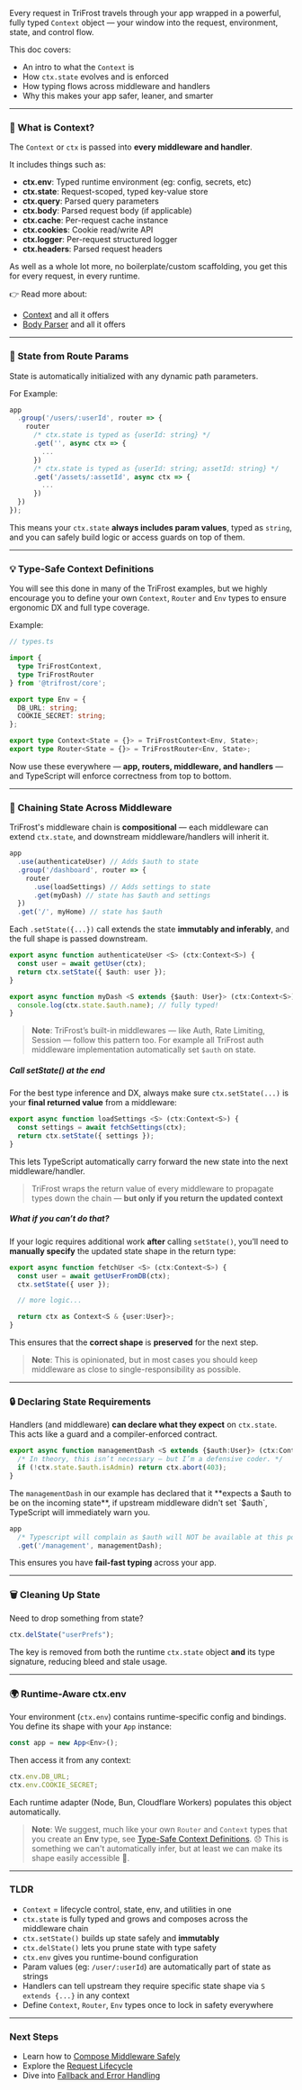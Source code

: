 Every request in TriFrost travels through your app wrapped in a powerful, fully typed `Context` object — your window into the request, environment, state, and control flow.

This doc covers:
- An intro to what the `Context` is
- How `ctx.state` evolves and is enforced
- How typing flows across middleware and handlers
- Why this makes your app safer, leaner, and smarter

---

### 🧱 What is Context?
The `Context` or `ctx` is passed into **every middleware and handler**.

It includes things such as:
- **ctx.env**: Typed runtime environment (eg: config, secrets, etc)
- **ctx.state**: Request-scoped, typed key-value store
- **ctx.query**: Parsed query parameters
- **ctx.body**: Parsed request body (if applicable)
- **ctx.cache**: Per-request cache instance
- **ctx.cookies**: Cookie read/write API
- **ctx.logger**: Per-request structured logger
- **ctx.headers**: Parsed request headers

As well as a whole lot more, no boilerplate/custom scaffolding, you get this for every request, in every runtime.

👉 Read more about:
- [Context](/docs/context-api) and all it offers
- [Body Parser](/docs/bodyparsing) and all it offers

---

### 🧩 State from Route Params
State is automatically initialized with any dynamic path parameters.

For Example:
```typescript
app
  .group('/users/:userId', router => {
    router
      /* ctx.state is typed as {userId: string} */
      .get('', async ctx => {
        ...
      })
      /* ctx.state is typed as {userId: string; assetId: string} */
      .get('/assets/:assetId', async ctx => {
        ...
      })
  })
});
```

This means your `ctx.state` **always includes param values**, typed as `string`, and you can safely build logic or access guards on top of them.

---

### 💡 Type-Safe Context Definitions
You will see this done in many of the TriFrost examples, but we highly encourage you to define your own `Context`, `Router` and `Env` types to ensure ergonomic DX and full type coverage.

Example:
```typescript
// types.ts

import {
  type TriFrostContext,
  type TriFrostRouter
} from '@trifrost/core';

export type Env = {
  DB_URL: string;
  COOKIE_SECRET: string;
};

export type Context<State = {}> = TriFrostContext<Env, State>;
export type Router<State = {}> = TriFrostRouter<Env, State>;
```

Now use these everywhere — **app, routers, middleware, and handlers** — and TypeScript will enforce correctness from top to bottom.

---

### 🔄 Chaining State Across Middleware
TriFrost's middleware chain is **compositional** — each middleware can extend ``ctx.state``, and downstream middleware/handlers will inherit it.
```typescript
app
  .use(authenticateUser) // Adds $auth to state
  .group('/dashboard', router => {
    router
      .use(loadSettings) // Adds settings to state
      .get(myDash) // state has $auth and settings
  })
  .get('/', myHome) // state has $auth
```

Each `.setState({...})` call extends the state **immutably and inferably**, and the full shape is passed downstream.
```typescript
export async function authenticateUser <S> (ctx:Context<S>) {
  const user = await getUser(ctx);
  return ctx.setState({ $auth: user });
}

export async function myDash <S extends {$auth: User}> (ctx:Context<S>) {
  console.log(ctx.state.$auth.name); // fully typed!
}
```

> **Note**: TriFrost’s built-in middlewares — like Auth, Rate Limiting, Session — follow this pattern too. For example all TriFrost auth middleware implementation automatically set `$auth` on state.

##### Call setState() at the end
For the best type inference and DX, always make sure `ctx.setState(...)` is your **final returned value** from a middleware:
```typescript
export async function loadSettings <S> (ctx:Context<S>) {
  const settings = await fetchSettings(ctx);
  return ctx.setState({ settings });
}
```

This lets TypeScript automatically carry forward the new state into the next middleware/handler.

> TriFrost wraps the return value of every middleware to propagate types down the chain — **but only if you return the updated context**

##### What if you can’t do that?
If your logic requires additional work **after** calling `setState()`, you’ll need to **manually specify** the updated state shape in the return type:
```typescript
export async function fetchUser <S> (ctx:Context<S>) {
  const user = await getUserFromDB(ctx);
  ctx.setState({ user });

  // more logic...

  return ctx as Context<S & {user:User}>;
}
```

This ensures that the **correct shape** is **preserved** for the next step.

> **Note**: This is opinionated, but in most cases you should keep middleware as close to single-responsibility as possible.

---

### 🔒 Declaring State Requirements
Handlers (and middleware) **can declare what they expect** on `ctx.state`. This acts like a guard and a compiler-enforced contract.
```typescript
export async function managementDash <S extends {$auth:User}> (ctx:Context<S>) {
  /* In theory, this isn’t necessary — but I’m a defensive coder. */
  if (!ctx.state.$auth.isAdmin) return ctx.abort(403);
}
```

The `managementDash` in our example has declared that it **expects a $auth to be on the incoming state**, if upstream middleware didn't set `$auth`, TypeScript will immediately warn you.
```typescript
app
  /* Typescript will complain as $auth will NOT be available at this point */
  .get('/management', managementDash);
```

This ensures you have **fail-fast typing** across your app.

---

### 🗑️ Cleaning Up State
Need to drop something from state?
```typescript
ctx.delState("userPrefs");
```

The key is removed from both the runtime `ctx.state` object **and** its type signature, reducing bleed and stale usage.

---

### 🌍 Runtime-Aware ctx.env
Your environment (`ctx.env`) contains runtime-specific config and bindings. You define its shape with your `App` instance:
```typescript
const app = new App<Env>();
```

Then access it from any context:
```typescript
ctx.env.DB_URL;
ctx.env.COOKIE_SECRET;
```

Each runtime adapter (Node, Bun, Cloudflare Workers) populates this object automatically.

> **Note**: We suggest, much like your own `Router` and `Context` types that you create an **Env** type, see [Type-Safe Context Definitions](#type-safe-context-definitions). 😞 This is something we can't automatically infer, but at least we can make its shape easily accessible 🤌.

---

### TLDR
- `Context` = lifecycle control, state, env, and utilities in one
- `ctx.state` is fully typed and grows and composes across the middleware chain
- `ctx.setState()` builds up state safely and **immutably**
- `ctx.delState()` lets you prune state with type safety
- `ctx.env` gives you runtime-bound configuration
- Param values (eg: `/user/:userId`) are automatically part of state as strings
- Handlers can tell upstream they require specific state shape via `S extends {...}` in any context
- Define `Context`, `Router`, `Env` types once to lock in safety everywhere

---

### Next Steps
- Learn how to [Compose Middleware Safely](/docs/middleware-basics)
- Explore the [Request Lifecycle](/docs/request-response-lifecycle)
- Dive into [Fallback and Error Handling](/docs/error-notfound-handlers)
